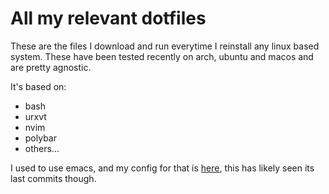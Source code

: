 # All my relevant dotfiles
These are the files I download and run everytime I reinstall any linux based system. These have been tested recently on arch, ubuntu and macos and are pretty agnostic.

It's based on:

- bash
- urxvt
- nvim
- polybar
- others...

I used to use emacs, and my config for that is [here](https://github.com/fredeeb/.emacs.d), this has likely seen its last commits though.
